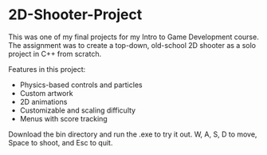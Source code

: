 # 2D-Shooter-Project

This was one of my final projects for my Intro to Game Development course. The assignment was to create a top-down, old-school 2D shooter as a solo project in C++ from scratch.

Features in this project:
  - Physics-based controls and particles
  - Custom artwork
  - 2D animations
  - Customizable and scaling difficulty
  - Menus with score tracking

Download the bin directory and run the .exe to try it out.
W, A, S, D to move, Space to shoot, and Esc to quit.
